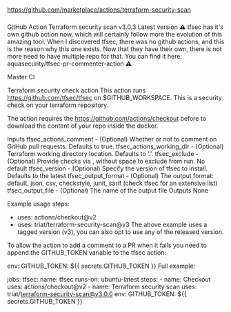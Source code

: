 ###
###

https://github.com/marketplace/actions/terraform-security-scan

###
###

GitHub Action
Terraform security scan
v3.0.3
Latest version
⚠️ tfsec has it's own github action now, which will certainly follow more the evolution of this amazing tool. When I discovered tfsec, there was no github actions, and this is the reason why this one exists. Now that they have their own, there is not more need to have multiple repo for that. You can find it here: aquasecurity/tfsec-pr-commenter-action ⚠️

Master CI

Terraform security check action
This action runs https://github.com/tfsec/tfsec on $GITHUB_WORKSPACE. This is a security check on your terraform repository.

The action requires the https://github.com/actions/checkout before to download the content of your repo inside the docker.

Inputs
tfsec_actions_comment - (Optional) Whether or not to comment on GitHub pull requests. Defaults to true.
tfsec_actions_working_dir - (Optional) Terraform working directory location. Defaults to '.'.
tfsec_exclude - (Optional) Provide checks via , without space to exclude from run. No default
tfsec_version - (Optional) Specify the version of tfsec to install. Defaults to the latest
tfsec_output_format - (Optional) The output format: default, json, csv, checkstyle, junit, sarif (check tfsec for an extensive list)
tfsec_output_file - (Optional) The name of the output file
Outputs
None

Example usage
steps:
  - uses: actions/checkout@v2
  - uses: triat/terraform-security-scan@v3
The above example uses a tagged version (v3), you can also opt to use any of the released version.

To allow the action to add a comment to a PR when it fails you need to append the GITHUB_TOKEN variable to the tfsec action:

  env:
    GITHUB_TOKEN: ${{ secrets.GITHUB_TOKEN }}
Full example:

jobs:
  tfsec:
    name: tfsec
    runs-on: ubuntu-latest
    steps:
      - name: Checkout
        uses: actions/checkout@v2
      - name: Terraform security scan
        uses: triat/terraform-security-scan@v3.0.0
        env:
          GITHUB_TOKEN: ${{ secrets.GITHUB_TOKEN }}

